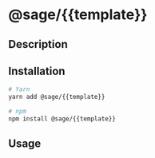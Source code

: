# @sage/{{template}}

>

## Description

## Installation

```sh
# Yarn
yarn add @sage/{{template}}

# npm
npm install @sage/{{template}}
```

## Usage
